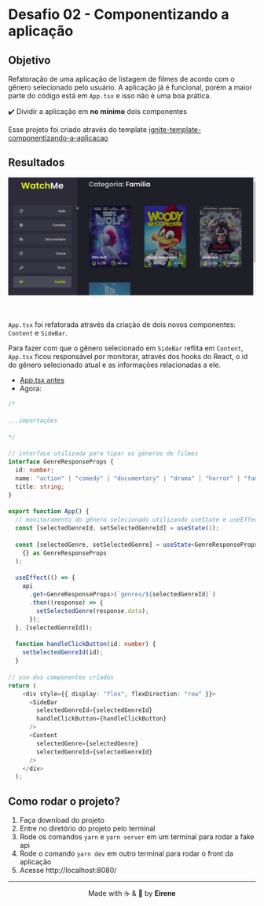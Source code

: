 # Desafio 02 - Componentizando a aplicação

## Objetivo

Refatoração de uma aplicação de listagem de filmes de acordo com o gênero selecionado pelo usuário. A aplicação já é funcional, porém a maior parte do código está em `App.tsx` e isso não é uma boa prática.

:heavy_check_mark: Dividir a aplicação em **no mínimo** dois componentes

Esse projeto foi criado através do template [
ignite-template-componentizando-a-aplicacao
](https://github.com/rocketseat-education/ignite-template-componentizando-a-aplicacao)

## Resultados

<div align="center">
    <img src="public/resultado.gif" width="900"/>
</div>
<br><br>

`App.tsx` foi refatorada através da criação de dois novos componentes: `Content` e `SideBar`. 

Para fazer com que o gênero selecionado em `SideBar` reflita em `Content`, `App.tsx` ficou responsável por monitorar, através dos hooks do React, o id do gênero selecionado atual e as informações relacionadas a ele. 

* [App.tsx antes](https://github.com/rocketseat-education/ignite-template-componentizando-a-aplicacao/blob/main/src/App.tsx)
* Agora: 
``` typescript
/* 

...importações

*/

// interface utilizada para tipar os gêneros de filmes
interface GenreResponseProps {
  id: number;
  name: "action" | "comedy" | "documentary" | "drama" | "horror" | "family";
  title: string;
}

export function App() {
  // monitoramento do gênero selecionado utilizando useState e useEffect
  const [selectedGenreId, setSelectedGenreId] = useState(1);

  const [selectedGenre, setSelectedGenre] = useState<GenreResponseProps>(
    {} as GenreResponseProps
  );

  useEffect(() => {
    api
      .get<GenreResponseProps>(`genres/${selectedGenreId}`)
      .then((response) => {
        setSelectedGenre(response.data);
      });
  }, [selectedGenreId]);

  function handleClickButton(id: number) {
    setSelectedGenreId(id);
  }

// uso dos componentes criados
return (
    <div style={{ display: "flex", flexDirection: "row" }}>
      <SideBar
        selectedGenreId={selectedGenreId}
        handleClickButton={handleClickButton}
      />
      <Content
        selectedGenre={selectedGenre}
        selectedGenreId={selectedGenreId}
      />
    </div>
  );

```

## Como rodar o projeto?

1. Faça download do projeto
2. Entre no diretório do projeto pelo terminal
3. Rode os comandos `yarn` e `yarn server` em um terminal para rodar a fake api
4. Rode o comando `yarn dev` em outro terminal para rodar o front da aplicação
5. Acesse http://localhost:8080/ 

<hr>

<div align="center">
    Made with ☕ & &#128156; by <strong>Eirene</strong>
</div>







